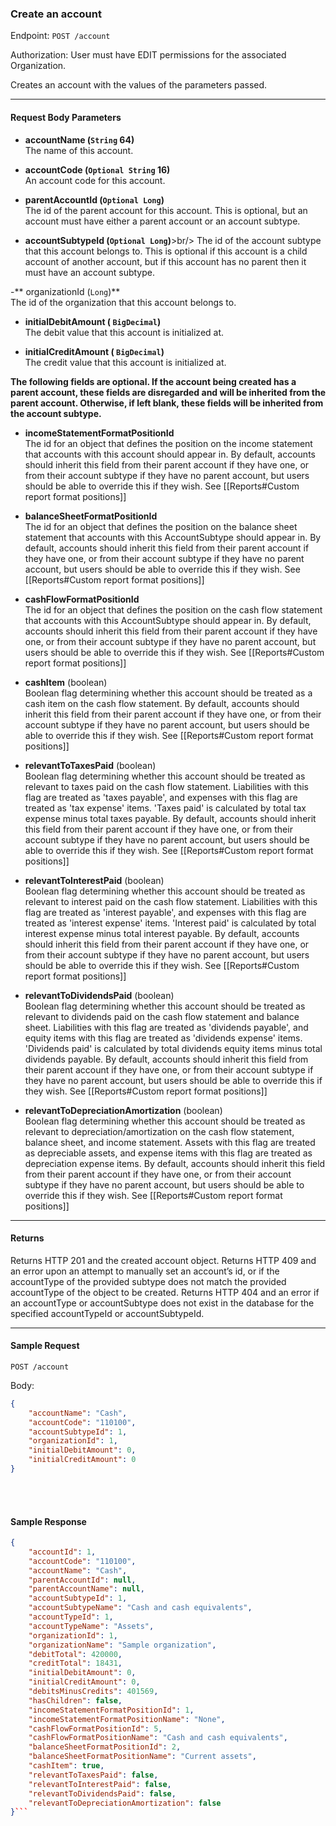 ### Create an account
Endpoint: `POST /account`

Authorization: User must have EDIT permissions for the associated Organization.

Creates an account with the values of the parameters passed.
___
#### Request Body Parameters
- **accountName (`String` 64)**<br/>
The name of this account.

- **accountCode (`Optional String` 16)**<br/>
An account code for this account.

- **parentAccountId (`Optional Long`)**<br/>
The id of the parent account for this account. This is optional, but an account must have either a parent account or an account subtype.

- **accountSubtypeId (`Optional Long`)**>br/>
The id of the account subtype that this account belongs to. This is optional if this account is a child account of another account, but if this account has no parent then it must have an account subtype.

-** organizationId (`Long`)**<br/>
The id of the organization that this account belongs to.

- **initialDebitAmount ( `BigDecimal`)**<br/>
The debit value that this account is initialized at. 

- **initialCreditAmount ( `BigDecimal`)**<br/>
The credit value that this account is initialized at. 

**The following fields are optional. If the account being created has a parent account, these fields are disregarded and will be inherited from the parent account. Otherwise, if left blank, these fields will be inherited from the account subtype.**

- **incomeStatementFormatPositionId** <br/>
The id for an object that defines the position on the income statement that accounts with this account should appear in. By default, accounts should inherit this field from their parent account if they have one, or from their account subtype if they have no parent account, but users should be able to override this if they wish. See [[Reports#Custom report format positions]]

- **balanceSheetFormatPositionId** <br/>
The id for an object that defines the position on the balance sheet statement that accounts with this AccountSubtype should appear in.  By default, accounts should inherit this field from their parent account if they have one, or from their account subtype if they have no parent account, but users should be able to override this if they wish. See [[Reports#Custom report format positions]]

- **cashFlowFormatPositionId** <br/>
The id for an object that defines the position on the cash flow statement that accounts with this AccountSubtype should appear in. By default, accounts should inherit this field from their parent account if they have one, or from their account subtype if they have no parent account, but users should be able to override this if they wish. See [[Reports#Custom report format positions]]

- **cashItem** (boolean) <br/>
Boolean flag determining whether this account should be treated as a cash item on the cash flow statement. By default, accounts should inherit this field from their parent account if they have one, or from their account subtype if they have no parent account, but users should be able to override this if they wish. See [[Reports#Custom report format positions]]

- **relevantToTaxesPaid** (boolean) <br/>
Boolean flag determining whether this account should be treated as relevant to taxes paid on the cash flow statement. Liabilities with this flag are treated as 'taxes payable', and expenses with this flag are treated as 'tax expense' items. 'Taxes paid' is calculated by total tax expense minus total taxes payable.  By default, accounts should inherit this field from their parent account if they have one, or from their account subtype if they have no parent account, but users should be able to override this if they wish. See [[Reports#Custom report format positions]]

- **relevantToInterestPaid** (boolean) <br/>
Boolean flag determining whether this account should be treated as relevant to interest paid on the cash flow statement. Liabilities with this flag are treated as 'interest payable', and expenses with this flag are treated as 'interest expense' items. 'Interest paid' is calculated by total interest expense minus total interest payable.  By default, accounts should inherit this field from their parent account if they have one, or from their account subtype if they have no parent account, but users should be able to override this if they wish. See [[Reports#Custom report format positions]]

- **relevantToDividendsPaid** (boolean) <br/>
Boolean flag determining whether this account should be treated as relevant to dividends paid on the cash flow statement and balance sheet. Liabilities with this flag are treated as 'dividends payable', and equity items with this flag are treated as 'dividends expense' items. 'Dividends paid' is calculated by total dividends equity items minus total dividends payable.  By default, accounts should inherit this field from their parent account if they have one, or from their account subtype if they have no parent account, but users should be able to override this if they wish. See [[Reports#Custom report format positions]]

- **relevantToDepreciationAmortization** (boolean) <br/>
Boolean flag determining whether this account should be treated as relevant to depreciation/amortization on the cash flow statement, balance sheet, and income statement. Assets with this flag are treated as depreciable assets, and expense items with this flag are treated as depreciation expense items.  By default, accounts should inherit this field from their parent account if they have one, or from their account subtype if they have no parent account, but users should be able to override this if they wish. See [[Reports#Custom report format positions]]
___

#### Returns
Returns HTTP 201 and the created account object. Returns HTTP 409 and an error upon an attempt to manually set an account’s id, or if the accountType of the provided subtype does not match the provided accountType of the object to be created. Returns HTTP 404 and an error if an accountType or accountSubtype does not exist in the database for the specified accountTypeId or accountSubtypeId.
___
#### Sample Request
`POST /account`

Body:
```json
{
    "accountName": "Cash",
	"accountCode": "110100",
    "accountSubtypeId": 1,
	"organizationId": 1,
	"initialDebitAmount": 0,
	"initialCreditAmount": 0
}
```
<br/>
<br/>

#### Sample Response
```json
{
    "accountId": 1,
    "accountCode": "110100",
    "accountName": "Cash",
    "parentAccountId": null,
    "parentAccountName": null,
    "accountSubtypeId": 1,
    "accountSubtypeName": "Cash and cash equivalents",
    "accountTypeId": 1,
    "accountTypeName": "Assets",
    "organizationId": 1,
    "organizationName": "Sample organization",
    "debitTotal": 420000,
    "creditTotal": 18431,
    "initialDebitAmount": 0,
    "initialCreditAmount": 0,
    "debitsMinusCredits": 401569,
    "hasChildren": false,
    "incomeStatementFormatPositionId": 1,
    "incomeStatementFormatPositionName": "None",
    "cashFlowFormatPositionId": 5,
    "cashFlowFormatPositionName": "Cash and cash equivalents",
    "balanceSheetFormatPositionId": 2,
    "balanceSheetFormatPositionName": "Current assets",
    "cashItem": true,
    "relevantToTaxesPaid": false,
    "relevantToInterestPaid": false,
    "relevantToDividendsPaid": false,
    "relevantToDepreciationAmortization": false
}```